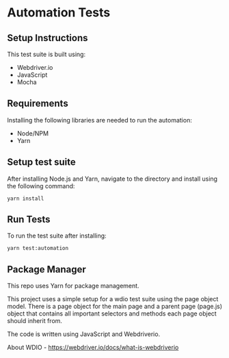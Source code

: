 # Automation Tests

## Setup Instructions

This test suite is built using:

* Webdriver.io
* JavaScript
* Mocha

## Requirements
Installing the following libraries are needed to run the automation:

* Node/NPM
* Yarn

## Setup test suite
After installing Node.js and Yarn, navigate to the directory and install using the following command:

```
yarn install
```
## Run Tests
To run the test suite after installing:

```
yarn test:automation
```
## Package Manager

This repo uses Yarn for package management.

This project uses a simple setup for a wdio test suite using the page object model. There is a page object for the main page and a parent page (page.js) object that contains all important selectors and methods each page object should inherit from.

The code is written using JavaScript and Webdriverio.

About WDIO - https://webdriver.io/docs/what-is-webdriverio
